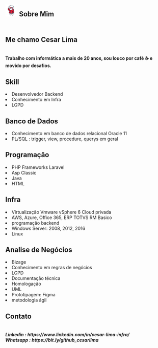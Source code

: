 <!-- Sobre Mim -->
## <img src="https://raw.githubusercontent.com/cesarrl78/img/main/img01.gif" width="38px"></img> Sobre Mim


<h2 align="left">
<br>Me chamo Cesar Lima
</h2>

<h4 align="left">
<br>Trabalho com informática a mais de 20 anos, sou louco por café ☕ e movido por desafios.
</h4>

## Skill

<li>Desenvolvedor Backend</li>
<li>Conhecimento em Infra</li>
<li>LGPD</li>
  
## Banco de Dados
<li>Conhecimento em banco de dados relacional Oracle 11</li>
<li>PL/SQL : trigger, view, procedure, querys em geral</li>

## Programação
<li>PHP Frameworks Laravel</li>
<li>Asp Classic</li>
<li>Java</li>
<li>HTML</li>

## Infra
<li>Virtualização Vmware vSphere 6 Cloud privada</li>
<li>AWS, Azure, Office 365, ERP TOTVS RM Basico</li>
<li>programação backend</li>
<li>Windows Server: 2008, 2012, 2016</li>
<li>Linux</li>

## Analise de Negócios
<li>Bizage</li>
<li>Conhecimento em regras de negócios</li>
<li>LGPD</li>
<li>Documentação técnica</li>
<li>Homologação</li>
<li>UML</li>
<li>Prototipagem: Figma</li>
<li>metodologia ágil</li>

## Contato

<h5 align="left">
<br> Linkedin : https://www.linkedin.com/in/cesar-lima-infra/
<br> Whatsapp : https://bit.ly/github_cesarlima
</h5>
